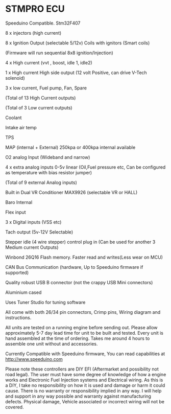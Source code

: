 # STMPRO ECU
Speeduino Compatible.
Stm32F407

8 x injectors (high current)

8 x Ignition Output (selectable 5/12v) Coils with ignitors (Smart coils)

(Firmware will run sequential 8x8 ignition/Injection)

4 x High current (vvt , boost, idle 1, idle2)

1 x High current High side output (12 volt Positive, can drive V-Tech solenoid)

3 x low current, Fuel pump, Fan, Spare

(Total of 13 High Current outputs)

(Total of 3 Low current outputs)

Coolant

Intake air temp

TPS

MAP (internal + External) 250kpa or 400kpa internal available

O2 analog Input (Wideband and narrow)

4 x extra analog inputs 0-5v linear (Oil,Fuel pressure etc, Can be configured as temperature with bias resistor jumper)

(Total of 9 external Analog inputs)

Built in Dual VR Conditioner MAX9926 (selectable VR or HALL)

Baro Internal

Flex input

3 x Digital inputs (VSS etc)

Tach output (5v-12V Selectable)

Stepper idle (4 wire stepper) control plug in (Can be used for another 3 Medium current Outputs)

Winbond 26Q16 Flash memory. Faster read and writes(Less wear on MCU)

CAN Bus Communication (hardware, Up to Speeduino firmware if supported)

Quality robust USB B connector (not the crappy USB Mini connectors)

Aluminium cased

Uses Tuner Studio for tuning software

All come with both 26/34 pin connectors, Crimp pins, Wiring diagram and instructions.

All units are tested on a running engine before sending out.
Please allow approximately 5-7 day lead time for unit to be built and tested.
Every unit is hand assembled at the time of ordering. Takes me around 4 hours to assemble one unit without and accessories.

Currently Compatible with Speeduino firmware, You can read capabilities at http://www.speeduino.com

Please note these controllers are DIY EFI (Aftermarket and possibility not road legal).
The user must have some degree of knowledge of how a engine works and Electronic Fuel Injection systems and Electrical wiring.
As this is a DIY, I take no responsibility on how it is used and damage or harm it could cause.
There is no warranty or responsibility implied in any way.
I will help and support in any way possible and warranty against manufacturing defects.
Physical damage, Vehicle associated or incorrect wiring will not be covered.
